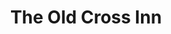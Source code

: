 ---
title: "The Old Cross Inn"
address: "The Old Cross Inn, 4 Castle Place, Newtownards, Co. Antrim, BT23 7JF"
tel: "+44 (0)28 9182 1012"
county: "Antrim"
category: "Pubs"
type: "Content"
lat: "54.594329833984375"
lng: "-5.70030403137207"
---